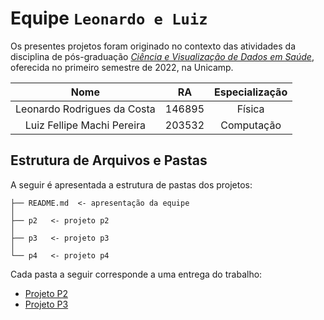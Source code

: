 # Equipe `Leonardo e Luiz`

Os presentes projetos foram originado no contexto das atividades da disciplina de pós-graduação [*Ciência e Visualização de Dados em Saúde*](https://ds4h.org), oferecida no primeiro semestre de 2022, na Unicamp.

| **Nome**  | **RA**  | **Especialização**  |
|:--------: |:------: |:------------------: |
|Leonardo Rodrigues da Costa|146895|Física|
|Luiz Fellipe Machi Pereira|203532|Computação|

## Estrutura de Arquivos e Pastas

A seguir é apresentada a estrutura de pastas dos projetos:

```text
├── README.md  <- apresentação da equipe
│
├── p2   <- projeto p2
│
├── p3   <- projeto p3
│
└── p4   <- projeto p4
```

Cada pasta a seguir corresponde a uma entrega do trabalho:

* [Projeto P2](p2/README.md)
* [Projeto P3](p3/README.md)

